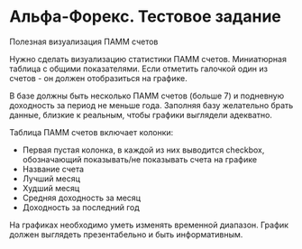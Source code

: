 Альфа-Форекс. Тестовое задание
=========
Полезная визуализация ПАММ счетов

Нужно сделать визуализацию статистики ПАММ счетов. Миниатюрная таблица с общими показателями. Если отметить галочкой один из счетов - он должен отобразиться на графике.

В базе должны быть несколько ПАММ счетов (больше 7) и подневную доходность за период не меньше года. Заполняя базу желательно брать данные, близкие к реальным, чтобы графики выглядели адекватно.

Таблица ПАММ счетов включает колонки:
* Первая пустая колонка, в каждой из них выводится checkbox, обозначающий показывать/не показывать счета на графике
* Название счета
* Лучший месяц
* Худший месяц
* Средняя доходность за месяц
* Доходность за последний год

На графиках необходимо уметь изменять временной диапазон.
График должен выглядеть презентабельно и быть информативным.

